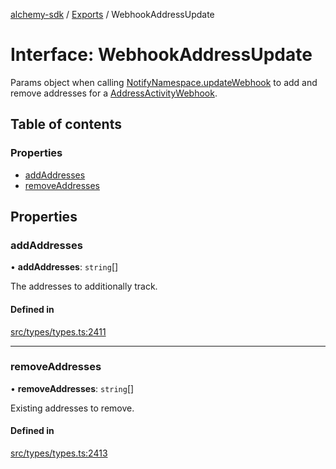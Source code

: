 [alchemy-sdk](../README.md) / [Exports](../modules.md) / WebhookAddressUpdate

# Interface: WebhookAddressUpdate

Params object when calling [NotifyNamespace.updateWebhook](../classes/NotifyNamespace.md#updatewebhook) to add and
remove addresses for a [AddressActivityWebhook](AddressActivityWebhook.md).

## Table of contents

### Properties

- [addAddresses](WebhookAddressUpdate.md#addaddresses)
- [removeAddresses](WebhookAddressUpdate.md#removeaddresses)

## Properties

### addAddresses

• **addAddresses**: `string`[]

The addresses to additionally track.

#### Defined in

[src/types/types.ts:2411](https://github.com/alchemyplatform/alchemy-sdk-js/blob/e05babb/src/types/types.ts#L2411)

___

### removeAddresses

• **removeAddresses**: `string`[]

Existing addresses to remove.

#### Defined in

[src/types/types.ts:2413](https://github.com/alchemyplatform/alchemy-sdk-js/blob/e05babb/src/types/types.ts#L2413)
